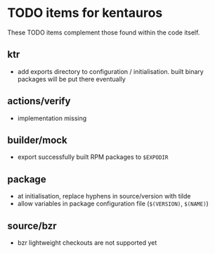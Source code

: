 # TODO items for kentauros


These TODO items complement those found within the code itself.


## ktr

- add exports directory to configuration / initialisation. built binary packages
  will be put there eventually


## actions/verify

- implementation missing


## builder/mock

- export successfully built RPM packages to `$EXPODIR`


## package

- at initialisation, replace hyphens in source/version with tilde
- allow variables in package configuration file (`$(VERSION)`, `$(NAME)`)


## source/bzr

- bzr lightweight checkouts are not supported yet

